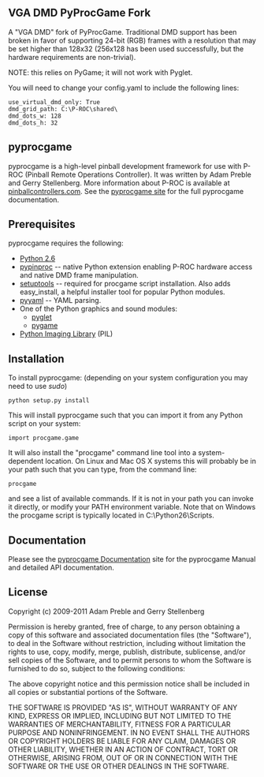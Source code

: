 ## VGA DMD PyProcGame Fork

A "VGA DMD" fork of PyProcGame.  Traditional DMD support has been 
broken in favor of supporting 24-bit (RGB) frames with a resolution
that may be set higher than 128x32 (256x128 has been used successfully,
but the hardware requirements are non-trivial).

NOTE: this relies on PyGame; it will not work with Pyglet.

You will need to change your config.yaml to include the following lines:

	use_virtual_dmd_only: True
	dmd_grid_path: C:\P-ROC\shared\
	dmd_dots_w: 128
	dmd_dots_h: 32




## pyprocgame

pyprocgame is a high-level pinball development framework for use with P-ROC (Pinball Remote Operations Controller).  It was written by Adam Preble and Gerry Stellenberg.  More information about P-ROC is available at [pinballcontrollers.com](http://pinballcontrollers.com/).  See the [pyprocgame site](http://pyprocgame.pindev.org/) for the full pyprocgame documentation.

## Prerequisites

pyprocgame requires the following:

- [Python 2.6](http://python.org/)
- [pypinproc](http://github.com/preble/pypinproc) -- native Python extension enabling P-ROC hardware access and native DMD frame manipulation.
- [setuptools](http://pypi.python.org/pypi/setuptools) -- required for procgame script installation.  Also adds easy\_install, a helpful installer tool for popular Python modules.
- [pyyaml](http://pyyaml.org/) -- YAML parsing.
- One of the Python graphics and sound modules:
  - [pyglet](http://www.pyglet.org/)
  - [pygame](http://www.pygame.org/)
- [Python Imaging Library](http://www.pythonware.com/products/pil/) (PIL)

## Installation

To install pyprocgame: (depending on your system configuration you may need to use _sudo_)

	python setup.py install

This will install pyprocgame such that you can import it from any Python script on your system:

	import procgame.game

It will also install the "procgame" command line tool into a system-dependent location.  On Linux and Mac OS X systems this will probably be in your path such that you can type, from the command line:

	procgame

and see a list of available commands.  If it is not in your path you can invoke it directly, or modify your PATH environment variable.  Note that on Windows the procgame script is typically located in C:\Python26\Scripts.

## Documentation

Please see the [pyprocgame Documentation](http://pyprocgame.pindev.org/) site for the pyprocgame Manual and detailed API documentation.

## License

Copyright (c) 2009-2011 Adam Preble and Gerry Stellenberg

Permission is hereby granted, free of charge, to any person obtaining a copy
of this software and associated documentation files (the "Software"), to deal
in the Software without restriction, including without limitation the rights
to use, copy, modify, merge, publish, distribute, sublicense, and/or sell
copies of the Software, and to permit persons to whom the Software is
furnished to do so, subject to the following conditions:

The above copyright notice and this permission notice shall be included in
all copies or substantial portions of the Software.

THE SOFTWARE IS PROVIDED "AS IS", WITHOUT WARRANTY OF ANY KIND, EXPRESS OR
IMPLIED, INCLUDING BUT NOT LIMITED TO THE WARRANTIES OF MERCHANTABILITY,
FITNESS FOR A PARTICULAR PURPOSE AND NONINFRINGEMENT. IN NO EVENT SHALL THE
AUTHORS OR COPYRIGHT HOLDERS BE LIABLE FOR ANY CLAIM, DAMAGES OR OTHER
LIABILITY, WHETHER IN AN ACTION OF CONTRACT, TORT OR OTHERWISE, ARISING FROM,
OUT OF OR IN CONNECTION WITH THE SOFTWARE OR THE USE OR OTHER DEALINGS IN
THE SOFTWARE.